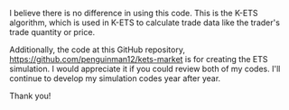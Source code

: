 I believe there is no difference in using this code.
This is the K-ETS algorithm, which is used in K-ETS to calculate trade data like the trader's trade quantity or price.


Additionally, the code at this GitHub repository, https://github.com/penguinman12/kets-market is for creating the ETS simulation.
I would appreciate it if you could review both of my codes. I'll continue to develop my simulation codes year after year. 

Thank you!

